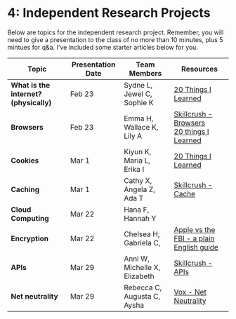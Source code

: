 4: Independent Research Projects
==========

Below are topics for the independent research project. Remember, you will need to give a presentation to the class 
of no more than 10 minutes, plus 5 mintues for q&a. I've included some starter articles below for you. 


  
| Topic          | Presentation Date | Team Members     | Resources |
| ------------- |-------------|----------|-------------|
| **What is the internet? (physically)** | Feb 23| Sydne L, Jewel C, Sophie K | [20 Things I Learned](http://www.20thingsilearned.com/en-US/what-is-the-internet/1) |
| **Browsers** | Feb 23| Emma H, Wallace K, Lily A | [Skillcrush - Browsers](http://skillcrush.com/2012/10/01/web-browsers/) <br> [20 things I Learned](http://www.20thingsilearned.com/en-US/old-vs-new-browsers/1)|
| **Cookies**| Mar 1 | Kiyun K, Maria L, Erika I| [20 Things I Learned](http://www.20thingsilearned.com/en-US/browser-cookies) |
| **Caching**  |Mar 1 | Cathy X, Angela Z, Ada T | [Skillcrush - Cache](http://skillcrush.com/2013/01/03/cache/)|
| **Cloud Computing** | Mar 22 | Hana F, Hannah Y |  |
| **Encryption**| Mar 22 |Chelsea H, Gabriela C, | [Apple vs the FBI - a plain English guide](http://www.bbc.com/news/technology-35601035)|
| **APIs** | Mar 29 |Anni W, Michelle X, Elizabeth |[Skillcrush - APIs](http://skillcrush.com/2012/07/04/api-2/) <br> |
| **Net neutrality** | Mar 29 | Rebecca C, Augusta C, Aysha |[Vox - Net Neutrality](https://www.youtube.com/watch?v=sBKPacCuXsw)    |

